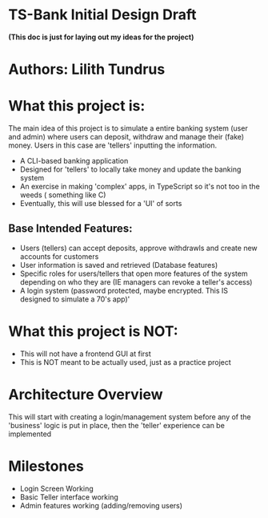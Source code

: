 # TS-Bank Initial Design Draft

__(This doc is just for laying out my ideas for the project)__


# Authors: Lilith Tundrus


# What this project is:

The main idea of this project is to simulate a entire banking system (user and admin) where users can deposit, withdraw and manage their (fake) money. Users in this case are 'tellers' inputting the information.

- A CLI-based banking application
- Designed for 'tellers' to locally take money and update the banking system
- An exercise in making 'complex' apps, in TypeScript so it's not too in the weeds ( something like C)
- Eventually, this will use blessed for a 'UI' of sorts



## Base Intended Features:
- Users (tellers) can accept deposits, approve withdrawls and create new accounts for customers
- User information is saved and retrieved (Database features)
- Specific roles for users/tellers that open more features of the system depending on who they are (IE managers can revoke a teller's access)
- A login system (password protected, maybe encrypted. This IS designed to simulate a 70's app)'



# What this project is NOT:
- This will not have a frontend GUI at first
- This is NOT meant to be actually used, just as a practice project



# Architecture Overview

This will start with creating a login/management system before any of the 'business' logic is put in place, then the 'teller' experience can be implemented



# Milestones

- Login Screen Working
- Basic Teller interface working
- Admin features working (adding/removing users)
